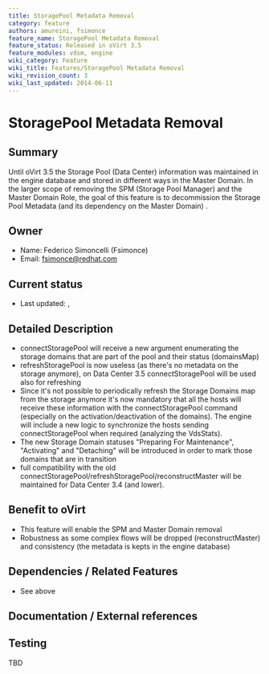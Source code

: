```yaml
---
title: StoragePool Metadata Removal
category: feature
authors: amureini, fsimonce
feature_name: StoragePool Metadata Removal
feature_status: Released in oVirt 3.5
feature_modules: vdsm, engine
wiki_category: Feature
wiki_title: Features/StoragePool Metadata Removal
wiki_revision_count: 3
wiki_last_updated: 2014-06-11
---
```


# StoragePool Metadata Removal

## Summary

Until oVirt 3.5 the Storage Pool (Data Center) information was maintained in the engine database and stored in different ways in the Master Domain. In the larger scope of removing the SPM (Storage Pool Manager) and the Master Domain Role, the goal of this feature is to decommission the Storage Pool Metadata (and its dependency on the Master Domain) .

## Owner

*   Name: Federico Simoncelli (Fsimonce)
*   Email: fsimonce@redhat.com

## Current status

*   Last updated: ,

## Detailed Description

*   connectStoragePool will receive a new argument enumerating the storage domains that are part of the pool and their status (domainsMap)
*   refreshStoragePool is now useless (as there's no metadata on the storage anymore), on Data Center 3.5 connectStoragePool will be used also for refreshing
*   Since it's not possible to periodically refresh the Storage Domains map from the storage anymore it's now mandatory that all the hosts will receive these information with the connectStoragePool command (especially on the activation/deactivation of the domains). The engine will include a new logic to synchronize the hosts sending connectStoragePool when required (analyzing the VdsStats).
*   The new Storage Domain statuses "Preparing For Maintenance", "Activating" and "Detaching" will be introduced in order to mark those domains that are in transition
*   full compatibility with the old connectStoragePool/refreshStoragePool/reconstructMaster will be maintained for Data Center 3.4 (and lower).

## Benefit to oVirt

*   This feature will enable the SPM and Master Domain removal
*   Robustness as some complex flows will be dropped (reconstructMaster) and consistency (the metadata is kepts in the engine database)

## Dependencies / Related Features

*   See above

## Documentation / External references

## Testing

TBD



